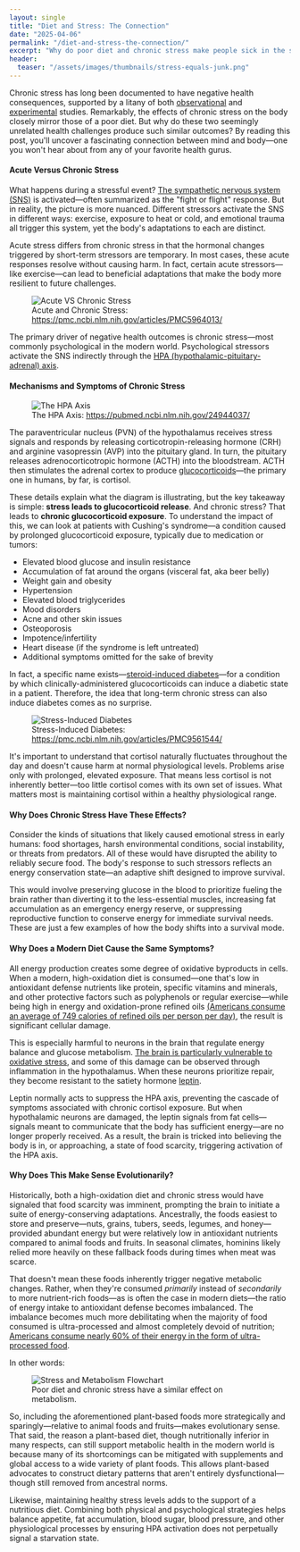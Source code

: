 ```yaml
---
layout: single
title: "Diet and Stress: The Connection"
date: "2025-04-06"
permalink: "/diet-and-stress-the-connection/"
excerpt: "Why do poor diet and chronic stress make people sick in the same ways?"
header:
  teaser: "/assets/images/thumbnails/stress-equals-junk.png"
---
```


Chronic stress has long been documented to have negative health consequences, supported by a litany of both [observational](https://pmc.ncbi.nlm.nih.gov/articles/PMC1388129/) and [experimental](https://pmc.ncbi.nlm.nih.gov/articles/PMC2568977/) studies. Remarkably, the effects of chronic stress on the body closely mirror those of a poor diet. But why do these two seemingly unrelated health challenges produce such similar outcomes? By reading this post, you'll uncover a fascinating connection between mind and body—one you won't hear about from any of your favorite health gurus.

#### Acute Versus Chronic Stress

What happens during a stressful event? [The sympathetic nervous system (SNS)](https://en.wikipedia.org/wiki/Sympathetic_nervous_system) is activated—often summarized as the "fight or flight" response. But in reality, the picture is more nuanced. Different stressors activate the SNS in different ways: exercise, exposure to heat or cold, and emotional trauma all trigger this system, yet the body's adaptations to each are distinct.

Acute stress differs from chronic stress in that the hormonal changes triggered by short-term stressors are temporary. In most cases, these acute responses resolve without causing harm. In fact, certain acute stressors—like exercise—can lead to beneficial adaptations that make the body more resilient to future challenges.

<figure>
    <img src="/assets/images/stress/stress-diagram.jpg"
         alt="Acute VS Chronic Stress">
    <figcaption>Acute and Chronic Stress: <a href="https://pmc.ncbi.nlm.nih.gov/articles/PMC5964013/">https://pmc.ncbi.nlm.nih.gov/articles/PMC5964013/</a></figcaption>
</figure>

The primary driver of negative health outcomes is chronic stress—most commonly psychological in the modern world. Psychological stressors activate the SNS indirectly through the [HPA (hypothalamic-pituitary-adrenal) axis](https://en.wikipedia.org/wiki/Hypothalamic%E2%80%93pituitary%E2%80%93adrenal_axis).

#### Mechanisms and Symptoms of Chronic Stress

<figure>
    <img src="/assets/images/stress/hpa.jpg"
         alt="The HPA Axis">
    <figcaption>The HPA Axis: <a href="https://pubmed.ncbi.nlm.nih.gov/24944037/">https://pubmed.ncbi.nlm.nih.gov/24944037/</a></figcaption>
</figure>

The paraventricular nucleus (PVN) of the hypothalamus receives stress signals and responds by releasing corticotropin-releasing hormone (CRH) and arginine vasopressin (AVP) into the pituitary gland. In turn, the pituitary releases adrenocorticotropic hormone (ACTH) into the bloodstream. ACTH then stimulates the adrenal cortex to produce [glucocorticoids](https://en.wikipedia.org/wiki/Glucocorticoid)—the primary one in humans, by far, is cortisol.

These details explain what the diagram is illustrating, but the key takeaway is simple: **stress leads to glucocorticoid release**. And chronic stress? That leads to **chronic glucocorticoid exposure**. To understand the impact of this, we can look at patients with Cushing's syndrome—a condition caused by prolonged glucocorticoid exposure, typically due to medication or tumors:

- Elevated blood glucose and insulin resistance
- Accumulation of fat around the organs (visceral fat, aka beer belly)
- Weight gain and obesity
- Hypertension
- Elevated blood triglycerides
- Mood disorders
- Acne and other skin issues
- Osteoporosis
- Impotence/infertility
- Heart disease (if the syndrome is left untreated)
- Additional symptoms omitted for the sake of brevity

In fact, a specific name exists—[steroid-induced diabetes](https://pmc.ncbi.nlm.nih.gov/articles/PMC4112077/)—for a condition by which clinically-administered glucocorticoids can induce a diabetic state in a patient. Therefore, the idea that long-term chronic stress can also induce diabetes comes as no surprise.

<figure>
    <img src="/assets/images/stress/glucocorticoid-diabetes.jpg"
         alt="Stress-Induced Diabetes">
    <figcaption>Stress-Induced Diabetes: <a href="https://pmc.ncbi.nlm.nih.gov/articles/PMC9561544/">https://pmc.ncbi.nlm.nih.gov/articles/PMC9561544/</a></figcaption>
</figure>

It's important to understand that cortisol naturally fluctuates throughout the day and doesn't cause harm at normal physiological levels. Problems arise only with prolonged, elevated exposure. That means less cortisol is not inherently better—too little cortisol comes with its own set of issues. What matters most is maintaining cortisol within a healthy physiological range.

#### Why Does Chronic Stress Have These Effects?

Consider the kinds of situations that likely caused emotional stress in early humans: food shortages, harsh environmental conditions, social instability, or threats from predators. All of these would have disrupted the ability to reliably secure food. The body's response to such stressors reflects an energy conservation state—an adaptive shift designed to improve survival.

This would involve preserving glucose in the blood to prioritize fueling the brain rather than diverting it to the less-essential muscles, increasing fat accumulation as an emergency energy reserve, or suppressing reproductive function to conserve energy for immediate survival needs. These are just a few examples of how the body shifts into a survival mode.

#### Why Does a Modern Diet Cause the Same Symptoms?

All energy production creates some degree of oxidative byproducts in cells. When a modern, high-oxidation diet is consumed—one that's low in antioxidant defense nutrients like protein, specific vitamins and minerals, and other protective factors such as polyphenols or regular exercise—while being high in energy and oxidation-prone refined oils [(Americans consume an average of 749 calories of refined oils per person per day)](https://www.fao.org/faostat/en/#data/FBS), the result is significant cellular damage.

This is especially harmful to neurons in the brain that regulate energy balance and glucose metabolism. [The brain is particularly vulnerable to oxidative stress](https://pmc.ncbi.nlm.nih.gov/articles/PMC5881419/), and some of this damage can be observed through inflammation in the hypothalamus. When these neurons prioritize repair, they become resistant to the satiety hormone [leptin](https://en.wikipedia.org/wiki/Leptin).

Leptin normally acts to suppress the HPA axis, preventing the cascade of symptoms associated with chronic cortisol exposure. But when hypothalamic neurons are damaged, the leptin signals from fat cells—signals meant to communicate that the body has sufficient energy—are no longer properly received. As a result, the brain is tricked into believing the body is in, or approaching, a state of food scarcity, triggering activation of the HPA axis.

#### Why Does This Make Sense Evolutionarily?

Historically, both a high-oxidation diet and chronic stress would have signaled that food scarcity was imminent, prompting the brain to initiate a suite of energy-conserving adaptations. Ancestrally, the foods easiest to store and preserve—nuts, grains, tubers, seeds, legumes, and honey—provided abundant energy but were relatively low in antioxidant nutrients compared to animal foods and fruits. In seasonal climates, hominins likely relied more heavily on these fallback foods during times when meat was scarce.

That doesn't mean these foods inherently trigger negative metabolic changes. Rather, when they're consumed _primarily_ instead of _secondarily_ to more nutrient-rich foods—as is often the case in modern diets—the ratio of energy intake to antioxidant defense becomes imbalanced. The imbalance becomes much more debilitating when the majority of food consumed is ultra-processed and almost completely devoid of nutrition; [Americans consume nearly 60% of their energy in the form of ultra-processed food](https://pmc.ncbi.nlm.nih.gov/articles/PMC5855172/).

In other words:

<figure>
    <img src="/assets/images/stress/stress-flowchart.png"
         alt="Stress and Metabolism Flowchart">
    <figcaption>Poor diet and chronic stress have a similar effect on metabolism.</figcaption>
</figure>

So, including the aforementioned plant-based foods more strategically and sparingly—relative to animal foods and fruits—makes evolutionary sense. That said, the reason a plant-based diet, though nutritionally inferior in many respects, can still support metabolic health in the modern world is because many of its shortcomings can be mitigated with supplements and global access to a wide variety of plant foods. This allows plant-based advocates to construct dietary patterns that aren't entirely dysfunctional—though still removed from ancestral norms.

Likewise, maintaining healthy stress levels adds to the support of a nutritious diet. Combining both physical and psychological strategies helps balance appetite, fat accumulation, blood sugar, blood pressure, and other physiological processes by ensuring HPA activation does not perpetually signal a starvation state.
